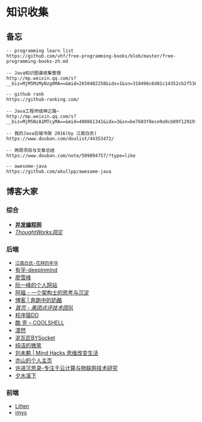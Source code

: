 # 知识收集
## 备忘
```
-- programming learn list
https://github.com/vhf/free-programming-books/blob/master/free-programming-books-zh.md

-- Java知识图谱收集整理
http://mp.weixin.qq.com/s?__biz=MjM5MzMyNzg0MA==&mid=2650402258&idx=1&sn=318496c6d81c14352cb2f53628654f3d&scene=1&srcid=0515lnZrJf0HTTZWCiSwrmdD#rd

-- github rank
https://github-ranking.com/

-- Java工程师成神之路~
http://mp.weixin.qq.com/s?__biz=MjM5NzA1MTcyMA==&mid=400861341&idx=3&sn=be7603f8ece9a9cb09f12919fb2a6128&scene=2&srcid=1217yh3QoEJkhPj2g3luMJ80&from=timeline&isappinstalled=0#rd

-- 我的Java后端书架 2016(by 江南白衣)
https://www.douban.com/doulist/44353472/

-- 两周项目与文章总结
https://www.douban.com/note/509894757/?type=like

-- awesome-java
https://github.com/akullpp/awesome-java
```

## 博客大家
### 综合
* [**并发编程网**](http://ifeve.com/category/java/)
* [*ThoughtWorks洞见*](http://insights.thoughtworkers.org/)

### 后端
* [`江南白衣-花样的年华`](http://calvin1978.blogcn.com/)
* [有孚-deepinmind](http://it.deepinmind.com/)
* [廖雪峰](http://www.liaoxuefeng.com/)
* [阮一峰的个人网站](http://www.liaoxuefeng.com/)
* [阿福 - 一个架构士的思考与沉淀](http://afoo.me/)
* [博客 | 奔跑中的奶酪](http://www.runningcheese.com/blog)
* [*首页 - 美团点评技术团队*](http://tech.meituan.com/)
* [程序猿DD](http://blog.didispace.com/)
* [酷 壳 – COOLSHELL](http://coolshell.cn/)
* [漠然](https://mritd.me/)
* [泥瓦匠BYSocket](http://www.bysocket.com/)
* [纯洁的微笑](http://www.ityouknow.com/)
* [刘未鹏 | Mind Hacks 思维改变生活](http://mindhacks.cn/)
* [亦山的个人主页](http://luanlouis.com/)
* [许进沉思录-专注于云计算与物联网技术研究](http://blog.xujin.org/)
* [夕水溪下](http://guolei.us/)

### 前端
* [Litten](http://litten.me/)
* [imys](https://imys.net/)
